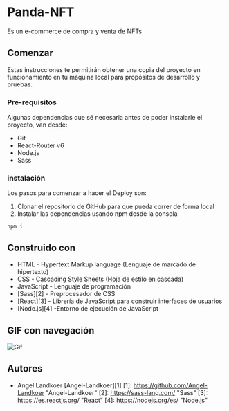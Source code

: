 # Panda-NFT

Es un e-commerce de compra y venta de NFTs

## Comenzar

Estas instrucciones te permitirán obtener una copia del proyecto en funcionamiento en tu máquina local para propósitos de desarrollo y pruebas.

### Pre-requisitos

Algunas dependencias que sé necesaria antes de poder instalarle el proyecto, van desde:

- Git
- React-Router v6
- Node.js
- Sass

### instalación

Los pasos para comenzar a hacer el Deploy son:

1.  Clonar el repositorio de GitHub para que pueda correr de forma local
2.  Instalar las dependencias usando npm desde la consola

```shell
npm i
```

## Construido con

- HTML - Hypertext Markup language (Lenguaje de marcado de hipertexto)
- CSS - Cascading Style Sheets (Hoja de estilo en cascada)
- JavaScript - Lenguaje de programación
- [Sass][2] - Preprocesador de CSS
- [React][3] - Librería de JavaScript para construir interfaces de usuarios
- [Node.js][4] -Entorno de ejecución de JavaScript

## GIF con navegación

![Gif](https://firebasestorage.googleapis.com/v0/b/pandantfs.appspot.com/o/react-app_r1JiNPZa.gif?alt=media&token=751e9ffe-61da-4927-87fe-bcce58f654cd)

## Autores

- Angel Landkoer [Angel-Landkoer][1]
  [1]: https://github.com/Angel-Landkoer "Angel-Landkoer"
  [2]: https://sass-lang.com/ "Sass"
  [3]: https://es.reactjs.org/ "React"
  [4]: https://nodejs.org/es/ "Node.js"
